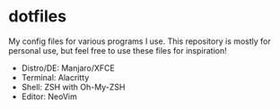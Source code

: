# dotfiles
My config files for various programs I use. This repository is mostly for personal use, but feel free to use these files for inspiration!

  - Distro/DE: Manjaro/XFCE
  - Terminal: Alacritty
  - Shell: ZSH with Oh-My-ZSH
  - Editor: NeoVim

